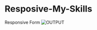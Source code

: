 # Resposive-My-Skills
Responsive Form
![OUTPUT](https://github.com/FIRAT73/Resposive-My-Skills/assets/33424393/e5216262-f4cb-4857-baed-71b70f4b0c0a)
